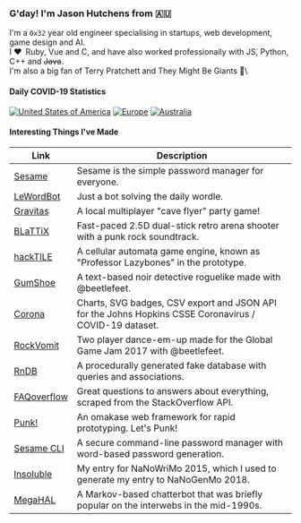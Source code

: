 ### G'day! I'm Jason Hutchens from :australia:

I'm a `0x32` year old engineer specialising in startups, web development, game design and AI.\
I :heart: Ruby, Vue and C, and have also worked professionally with JS, Python, C++ and ~~Java~~.\
I'm also a big fan of Terry Pratchett and They Might Be Giants :star_struck:\

#### Daily COVID-19 Statistics

[![United States of America](https://corona.kranzky.com/am/na/us/badge.svg)](https://corona.kranzky.com?region=am&subregion=na&country=us)
[![Europe](https://corona.kranzky.com/eu/badge.svg)](https://corona.kranzky.com?region=eu)
[![Australia](https://corona.kranzky.com/oc/anz/au/badge.svg)](https://corona.kranzky.com?region=oc&subregion=anz&country=au)

#### Interesting Things I've Made

| Link | Description |
|---|---|
| [Sesame](https://sesame.website) | Sesame is the simple password manager for everyone. |
| [LeWordBot](https://twitter.com/lewordbot) | Just a bot solving the daily wordle. |
| [Gravitas](https://thepunkcollective.itch.io/gravitas) | A local multiplayer "cave flyer" party game! |
| [BLaTTiX](https://thepunkcollective.itch.io/blattix) | Fast-paced 2.5D dual-stick retro arena shooter with a punk rock soundtrack. |
| [hackTILE](https://hacktile.kranzky.com) | A cellular automata game engine, known as "Professor Lazybones" in the prototype. |
| [GumShoe](https://gumshoe.kranzky.com) | A text-based noir detective roguelike made with @beetlefeet. |
| [Corona](https://corona.kranzky.com) | Charts, SVG badges, CSV export and JSON API for the Johns Hopkins CSSE Coronavirus / COVID-19 dataset. |
| [RockVomit](https://rockvomit.kranzky.com) | Two player dance-em-up made for the Global Game Jam 2017 with @beetlefeet. |
| [RnDB](https://github.com/kranzky/rndb) | A procedurally generated fake database with queries and associations. |
| [FAQoverflow](https://faqoverflow.kranzky.com) | Great questions to answers about everything, scraped from the StackOverflow API. |
| [Punk!](https://punk.kranzky.com) | An omakase web framework for rapid prototyping. Let's Punk! |
| [Sesame CLI](https://rubygems.org/gems/sesame-cli) | A secure command-line password manager with word-based password generation. |
| [Insoluble](https://github.com/kranzky/insoluble) | My entry for NaNoWriMo 2015, which I used to generate my entry to NaNoGenMo 2018. |
| [MegaHAL](https://homepage.kranzky.com/megahal/Classic.html) | A Markov-based chatterbot that was briefly popular on the interwebs in the mid-1990s. |
